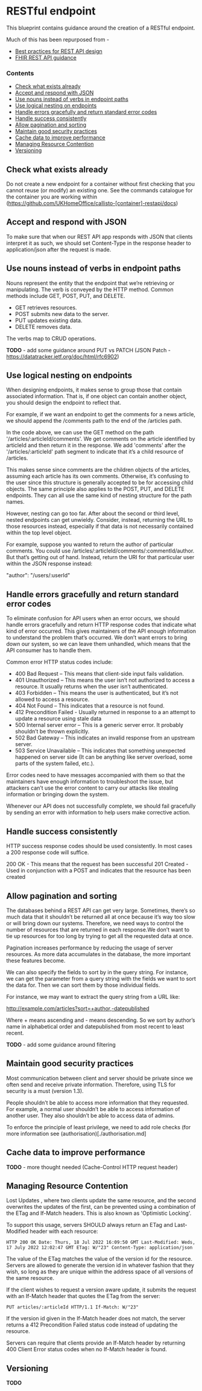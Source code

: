 # RESTful endpoint

This blueprint contains guidance around the creation of a RESTful endpoint. 

Much of this has been repurposed from - 

- [Best practices for REST API design](https://stackoverflow.blog/2020/03/02/best-practices-for-rest-api-design/#h-use-nouns-instead-of-verbs-in-endpoint-paths)
- [FHIR REST API guidance](https://hl7.org/fhir/http.html)

### Contents
- [Check what exists already](#Check-what-exists-already)
- [Accept and respond with JSON](#accept-and-respond-with-json)
- [Use nouns instead of verbs in endpoint paths](#use-nouns-instead-of-verbs-in-endpoint-paths)
- [Use logical nesting on endpoints](#use-logical-nesting-on-endpoints)
- [Handle errors gracefully and return standard error codes](#handle-errors-gracefully-and-return-standard-error-codes)
- [Handle success consistently](#handle-success-consistently)
- [Allow pagination and sorting](#allow-pagination-and-sorting)
- [Maintain good security practices](#maintain-good-security-practices)
- [Cache data to improve performance](#cache-data-to-improve-performance)
- [Managing Resource Contention](#managing-resource-contention)
- [Versioning](#versioning)

## Check what exists already
Do not create a new endpoint for a container without first checking that you cannot reuse (or modify) an existing one. See the commands catalogue for the container you are working within (https://github.com/UKHomeOffice/callisto-[container]-restapi/docs)

## Accept and respond with JSON
To make sure that when our REST API app responds with JSON that clients interpret it as such, we should set Content-Type in the response header to application/json after the request is made.

## Use nouns instead of verbs in endpoint paths
Nouns represent the entity that the endpoint that we’re retrieving or manipulating. The verb is conveyed by the HTTP method. Common methods include GET, POST, PUT, and DELETE.

- GET retrieves resources.
- POST submits new data to the server.
- PUT updates existing data.
- DELETE removes data.

The verbs map to CRUD operations.

**TODO** - add some guidance around PUT vs PATCH (JSON Patch - https://datatracker.ietf.org/doc/html/rfc6902)

## Use logical nesting on endpoints
When designing endpoints, it makes sense to group those that contain associated information. That is, if one object can contain another object, you should design the endpoint to reflect that. 

For example, if we want an endpoint to get the comments for a news article, we should append the /comments path to the end of the /articles path. 

In the code above, we can use the GET method on the path '/articles/:articleId/comments'. We get comments on the article identified by articleId and then return it in the response. We add 'comments' after the '/articles/:articleId' path segment to indicate that it’s a child resource of /articles.

This makes sense since comments are the children objects of the articles, assuming each article has its own comments. Otherwise, it’s confusing to the user since this structure is generally accepted to be for accessing child objects. The same principle also applies to the POST, PUT, and DELETE endpoints. They can all use the same kind of nesting structure for the path names.

However, nesting can go too far. After about the second or third level, nested endpoints can get unwieldy. Consider, instead, returning the URL to those resources instead, especially if that data is not necessarily contained within the top level object.

For example, suppose you wanted to return the author of particular comments. You could use /articles/:articleId/comments/:commentId/author. But that’s getting out of hand. Instead, return the URI for that particular user within the JSON response instead:

"author": "/users/:userId"

## Handle errors gracefully and return standard error codes
To eliminate confusion for API users when an error occurs, we should handle errors gracefully and return HTTP response codes that indicate what kind of error occurred. This gives maintainers of the API enough information to understand the problem that’s occurred. We don’t want errors to bring down our system, so we can leave them unhandled, which means that the API consumer has to handle them.

Common error HTTP status codes include:

- 400 Bad Request – This means that client-side input fails validation.
- 401 Unauthorized – This means the user isn’t not authorized to access a resource. It usually returns when the user isn’t authenticated.
- 403 Forbidden – This means the user is authenticated, but it’s not allowed to access a resource.
- 404 Not Found – This indicates that a resource is not found.
- 412 Precondition Failed - Usually returned in response to a an attempt to update a resource using stale data
- 500 Internal server error – This is a generic server error. It probably shouldn’t be thrown explicitly.
- 502 Bad Gateway – This indicates an invalid response from an upstream server.
- 503 Service Unavailable – This indicates that something unexpected happened on server side (It can be anything like server overload, some parts of the system failed, etc.).

Error codes need to have messages accompanied with them so that the maintainers have enough information to troubleshoot the issue, but attackers can’t use the error content to carry our attacks like stealing information or bringing down the system.

Whenever our API does not successfully complete, we should fail gracefully by sending an error with information to help users make corrective action.

## Handle success consistently
HTTP success response codes should be used consistently. In most cases a 200 response code will suffice.

200 OK - This means that the request has been successful
201 Created - Used in conjunction with a POST and indicates that the resource has been created

## Allow pagination and sorting
The databases behind a REST API can get very large. Sometimes, there’s so much data that it shouldn’t be returned all at once because it’s way too slow or will bring down our systems. Therefore, we need ways to control the number of resources that are returned in each response.We don’t want to tie up resources for too long by trying to get all the requested data at once.

Pagination increases performance by reducing the usage of server resources. As more data accumulates in the database, the more important these features become.

We can also specify the fields to sort by in the query string. For instance, we can get the parameter from a query string with the fields we want to sort the data for. Then we can sort them by those individual fields. 

For instance, we may want to extract the query string from a URL like:

http://example.com/articles?sort=+author,-datepublished

Where + means ascending and - means descending. So we sort by author’s name in alphabetical order and datepublished from most recent to least recent.

**TODO** - add some guidance around filtering

## Maintain good security practices
Most communication between client and server should be private since we often send and receive private information. Therefore, using TLS for security is a must (version 1.3).

People shouldn’t be able to access more information that they requested. For example, a normal user shouldn’t be able to access information of another user. They also shouldn’t be able to access data of admins.

To enforce the principle of least privilege, we need to add role checks (for more information see (authorisation)[./authorisation.md]

## Cache data to improve performance
**TODO** - more thought needed (Cache-Control HTTP request header)


## Managing Resource Contention 
Lost Updates , where two clients update the same resource, and the second overwrites the updates of the first, can be prevented using a combination of the ETag and If-Match headers. This is also known as 'Optimistic Locking'.

To support this usage, servers SHOULD always return an ETag and Last-Modified header with each resource:

`HTTP 200 OK
Date: Thurs, 18 Jul 2022 16:09:50 GMT
Last-Modified: Weds, 17 July 2022 12:02:47 GMT
ETag: W/"23"
Content-Type: application/json`

The value of the ETag matches the value of the version id for the resource. Servers are allowed to generate the version id in whatever fashion that they wish, so long as they are unique within the address space of all versions of the same resource. 

If the client wishes to request a version aware update, it submits the request with an If-Match header that quotes the ETag from the server:

`PUT articles/:articleId HTTP/1.1
If-Match: W/"23"`

If the version id given in the If-Match header does not match, the server returns a 412 Precondition Failed status code instead of updating the resource.

Servers can require that clients provide an If-Match header by returning 400 Client Error status codes when no If-Match header is found. 

## Versioning
**TODO**
